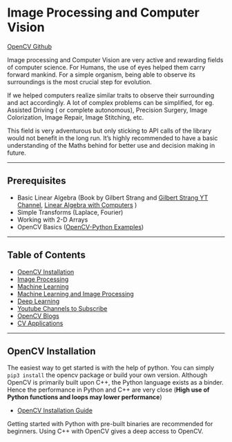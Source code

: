 # Image Processing and Computer Vision

[OpenCV Github](https://github.com/opencv/opencv)

Image processing and Computer Vision are very active and rewarding fields of computer science. For Humans, the use of eyes helped them carry forward mankind.
For a simple organism, being able to observe its surroundings is the most crucial step for evolution.

If we helped computers realize similar traits to observe their surrounding and act accordingly. A lot of complex problems can be simplified, for eg.  Assisted Driving ( or complete autonomous), Precision Surgery, Image Colorization, Image Repair, Image Stitching, etc.

This field is very adventurous but only sticking to API calls of the library would not benefit in the long run. It’s highly recommended to have a basic understanding of the Maths behind for better use and decision making in future.

---

## Prerequisites

- Basic Linear Algebra (Book by Gilbert Strang and [Gilbert Strang YT Channel](https://www.youtube.com/playlist?list=PLE7DDD91010BC51F8), [Linear Algebra with Computers](https://www.youtube.com/user/LAFFutX/playlists) )
- Simple Transforms (Laplace, Fourier)
- Working with 2-D Arrays
- OpenCV Basics ([OpenCV-Python Examples](https://www.pyimagesearch.com/2018/07/19/opencv-tutorial-a-guide-to-learn-opencv/))

---

## Table of Contents

- [OpenCV Installation](#opencv-installation)
- [Image Processing](#)
- [Machine Learning](#)
- [Machine Learning and Image Processing](#)
- [Deep Learning](#)
- [Youtube Channels to Subscribe](#)
- [OpenCV Blogs](#)
- [CV Applications](#)

---

## OpenCV Installation

The easiest way to get started is with the help of python. You can simply ``pip3 install`` the opencv package or build your own version. Although OpenCV is primarily built upon C++, the Python language exists as a binder. Hence the performance in Python and C++ are very close (**High use of Python functions and loops may lower performance**)

- [OpenCV Installation Guide](https://docs.opencv.org/master/df/d65/tutorial_table_of_content_introduction.html)

Getting started with Python with pre-built binaries are recommended for beginners. Using C++ with OpenCV gives a deep access to OpenCV.

